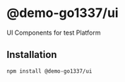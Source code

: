 # @demo-go1337/ui

UI Components for test Platform

## Installation

```bash
npm install @demo-go1337/ui
```
